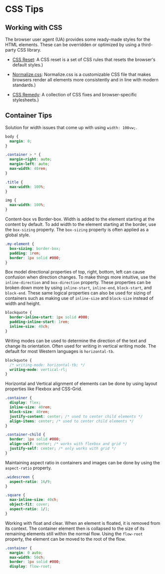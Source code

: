 # CSS Tips

## Working with CSS

The browser user agent (UA) provides some ready-made styles for the HTML elements. These can be overridden or optimized by using a third-party CSS library.

- [CSS Reset](https://meyerweb.com/eric/tools/css/reset/): A CSS reset is a set of CSS rules that resets the browser's default styles.)

- [Normalize.css](https://necolas.github.io/normalize.css/): Normalize.css is a customizable CSS file that makes browsers render all elements more consistently and in line with modern standards.)

- [CSS Remedy](https://github.com/jensimmons/cssremedy): A collection of CSS fixes and browser-specific stylesheets.)

## Container Tips

Solution for width issues that come up with using `width: 100vw;`.

```css
body {
  margin: 0;
}

.container > * {
  margin-right: auto;
  margin-left: auto;
  max-width: 40rem;
}

.title {
  max-width: 100%;
}

img {
  max-width: 100%;
}
```

Content-box vs Border-box. Width is added to the element starting at the content by default. To add width to the element starting at the border, use the `box-sizing` property. The `box-sizing` property is often applied as a global style.

```css
.my-element {
  box-sizing: border-box;
  padding: 1rem;
  border: 1px solid #000;
}
```

Box model directional properties of top, right, bottom, left can cause confusion when direction changes. To make things more intuitive, use the `inline-direction` and `box-direction` property. These properties can be broken down more by using `inline-start`, `inline-end`, `block-start`, and `block-end`. These same logical properties can also be used for sizing of containers such as making use of `inline-size` and `block-size` instead of width and height.

```css
blockquote {
  border-inline-start: 1px solid #000;
  padding-inline-start: 1rem;
  inline-size: 40ch;
}
```

Writing modes can be used to determine the direction of the text and change its orientation. Often used for writing in vertical writing mode. The default for most Western languages is `horizontal-tb`.

```css
blockquote {
  /* writing-mode: horizontal-tb; */
  writing-mode: vertical-rl;
}
```

Horizontal and Vertical alignment of elements can be done by using layout properties like Flexbox and CSS-Grid.

```css
.container {
  display: flex;
  inline-size: 40rem;
  block-size: 40rem;
  justify-content: center; /* used to center child elements */
  align-items: center; /* used to center child elements */
}

.container-child {
  border: 1px solid #000;
  align-self: center; /* works with flexbox and grid */
  justify-self: center; /* only works with grid */
}
```

Maintaining aspect ratio in containers and images can be done by using the `aspect-ratio` property.

```css
.widescreen {
  aspect-ratio: 16/9;
}

.square {
  max-inline-size: 40ch;
  object-fit: cover;
  aspect-ratio: 1/1;
}
```

Working with float and clear. When an element is floated, it is removed from its context. The container element then is collapsed to the size of its remaining elements still within the normal flow. Using the `flow-root` property, the element can be moved to the root of the flow.

```css
.container {
  margin: 0 auto;
  max-width: 50ch;
  border: 1px solid #000;
  display: flow-root;
```

